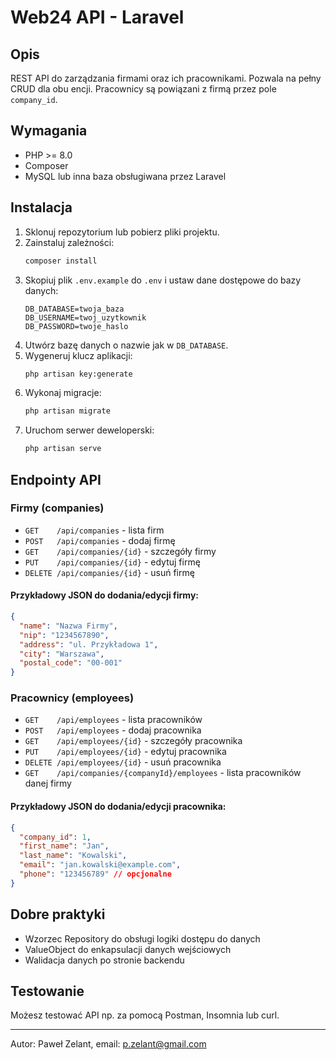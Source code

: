 # Web24 API - Laravel

## Opis

REST API do zarządzania firmami oraz ich pracownikami. Pozwala na pełny CRUD dla obu encji. Pracownicy są powiązani z firmą przez pole `company_id`.

## Wymagania
- PHP >= 8.0
- Composer
- MySQL lub inna baza obsługiwana przez Laravel

## Instalacja

1. Sklonuj repozytorium lub pobierz pliki projektu.
2. Zainstaluj zależności:
   ```bash
   composer install
   ```
3. Skopiuj plik `.env.example` do `.env` i ustaw dane dostępowe do bazy danych:
   ```env
   DB_DATABASE=twoja_baza
   DB_USERNAME=twoj_uzytkownik
   DB_PASSWORD=twoje_haslo
   ```
4. Utwórz bazę danych o nazwie jak w `DB_DATABASE`.
5. Wygeneruj klucz aplikacji:
   ```bash
   php artisan key:generate
   ```
6. Wykonaj migracje:
   ```bash
   php artisan migrate
   ```
7. Uruchom serwer deweloperski:
   ```bash
   php artisan serve
   ```

## Endpointy API

### Firmy (companies)
- `GET    /api/companies` - lista firm
- `POST   /api/companies` - dodaj firmę
- `GET    /api/companies/{id}` - szczegóły firmy
- `PUT    /api/companies/{id}` - edytuj firmę
- `DELETE /api/companies/{id}` - usuń firmę

#### Przykładowy JSON do dodania/edycji firmy:
```json
{
  "name": "Nazwa Firmy",
  "nip": "1234567890",
  "address": "ul. Przykładowa 1",
  "city": "Warszawa",
  "postal_code": "00-001"
}
```

### Pracownicy (employees)
- `GET    /api/employees` - lista pracowników
- `POST   /api/employees` - dodaj pracownika
- `GET    /api/employees/{id}` - szczegóły pracownika
- `PUT    /api/employees/{id}` - edytuj pracownika
- `DELETE /api/employees/{id}` - usuń pracownika
- `GET    /api/companies/{companyId}/employees` - lista pracowników danej firmy

#### Przykładowy JSON do dodania/edycji pracownika:
```json
{
  "company_id": 1,
  "first_name": "Jan",
  "last_name": "Kowalski",
  "email": "jan.kowalski@example.com",
  "phone": "123456789" // opcjonalne
}
```

## Dobre praktyki
- Wzorzec Repository do obsługi logiki dostępu do danych
- ValueObject do enkapsulacji danych wejściowych
- Walidacja danych po stronie backendu

## Testowanie
Możesz testować API np. za pomocą Postman, Insomnia lub curl.

---

Autor: Paweł Zelant, email: p.zelant@gmail.com
